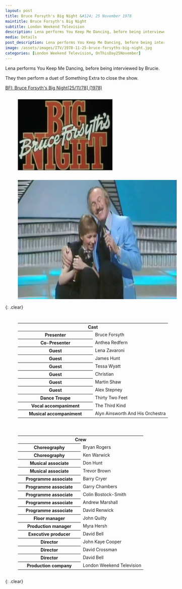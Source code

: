 ```yaml
---
layout: post
title: Bruce Forsyth's Big Night &#124; 25 November 1978
maintitle: Bruce Forsyth's Big Night
subtitle: London Weekend Television
description: Lena performs You Keep Me Dancing, before being interviewed by Brucie. They then perform a duet on Something Extra to close the show.
media: Details
post_description: Lena performs You Keep Me Dancing, before being interviewed by Brucie. They then perform a duet on Something Extra to close the show.
image: /assets/images/ITV/1978-11-25-bruce-forsyths-big-night.jpg
categories: [London Weekend Television, OnThisDay25November]
---
```


Lena performs You Keep Me Dancing, before being interviewed by Brucie.

They then perform a duet of Something Extra to close the show.

[BFI: Bruce Forsyth's Big Night[25/11/78] (1978)](https://www.bfi.org.uk/films-tv-people/4ce2b87a3d2f7)

<figure class="fig1">
<img src="/assets/images/ITV/1978-11-25-bruce-forsyths-big-night-01.jpg" class="full-width">
</figure>

<figure class="fig2">
<img src="/assets/images/ITV/1978-11-25-bruce-forsyths-big-night-02.jpg" class="full-width">
</figure>

{: .clear}

<figure class="fig1">
<table>
<tr><th colspan="2">Cast</th></tr>
<tr><th style="width:50%;">Presenter</th><td style="width:50%;">Bruce Forsyth</td></tr>
<tr><th>Co-Presenter</th><td>Anthea Redfern</td></tr>
<tr><th>Guest</th><td>Lena Zavaroni</td></tr>
<tr><th>Guest</th><td>James Hunt</td></tr>
<tr><th>Guest</th><td>Tessa Wyatt</td></tr>
<tr><th>Guest</th><td>Christian</td></tr>
<tr><th>Guest</th><td>Martin Shaw</td></tr>
<tr><th>Guest</th><td>Alex Stepney</td></tr>
<tr><th>Dance Troupe</th><td>Thirty Two Feet</td></tr>
<tr><th>Vocal accompaniment</th><td>The Third Kind</td></tr>
<tr><th>Musical accompaniment</th><td>Alyn Ainsworth And His Orchestra</td></tr>
</table>
</figure>

<figure class="fig2">
<table>
<tr><th colspan="2">Crew</th></tr>
<tr><th style="width:50%;">Choreography</th><td style="width:50%;">Bryan Rogers</td></tr>
<tr><th>Choreography</th><td>Ken Warwick</td></tr>
<tr><th>Musical associate</th><td>Don Hunt</td></tr>
<tr><th>Musical associate</th><td>Trevor Brown</td></tr>
<tr><th>Programme associate</th><td>Barry Cryer</td></tr>
<tr><th>Programme associate</th><td>Garry Chambers</td></tr>
<tr><th>Programme associate</th><td>Colin Bostock-Smith</td></tr>
<tr><th>Programme associate</th><td>Andrew Marshall</td></tr>
<tr><th>Programme associate</th><td>David Renwick</td></tr>
<tr><th>Floor manager</th><td>John Quilty</td></tr>
<tr><th>Production manager</th><td>Myra Hersh</td></tr>
<tr><th>Executive producer</th><td>David Bell</td></tr>
<tr><th>Director</th><td>John Kaye Cooper</td></tr>
<tr><th>Director</th><td>David Crossman</td></tr>
<tr><th>Director</th><td>David Bell</td></tr>
<tr><th>Production company</th><td>London Weekend Television</td></tr>
</table>
</figure>

<br />{: .clear}

<style>
.fig1 {float:left; width:49%;}

.fig2 {float:right; width:49%;}

figcaption {float:left; width:100%;}

@media screen and (orientation:portrait) {
.fig1, .fig2 {float:left; width:100%;}
figcaption {float:left; width:100%; margin-bottom: 10px;}
}
</style>
